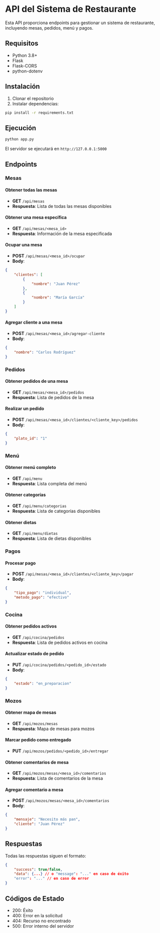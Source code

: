 # API del Sistema de Restaurante

Esta API proporciona endpoints para gestionar un sistema de restaurante, incluyendo mesas, pedidos, menú y pagos.

## Requisitos

- Python 3.8+
- Flask
- Flask-CORS
- python-dotenv

## Instalación

1. Clonar el repositorio
2. Instalar dependencias:
```bash
pip install -r requirements.txt
```

## Ejecución

```bash
python app.py
```

El servidor se ejecutará en `http://127.0.0.1:5000`

## Endpoints

### Mesas

#### Obtener todas las mesas
- **GET** `/api/mesas`
- **Respuesta**: Lista de todas las mesas disponibles

#### Obtener una mesa específica
- **GET** `/api/mesas/<mesa_id>`
- **Respuesta**: Información de la mesa especificada

#### Ocupar una mesa
- **POST** `/api/mesas/<mesa_id>/ocupar`
- **Body**:
```json
{
    "clientes": [
        {
            "nombre": "Juan Pérez"
        },
        {
            "nombre": "María García"
        }
    ]
}
```

#### Agregar cliente a una mesa
- **POST** `/api/mesas/<mesa_id>/agregar-cliente`
- **Body**:
```json
{
    "nombre": "Carlos Rodríguez"
}
```

### Pedidos

#### Obtener pedidos de una mesa
- **GET** `/api/mesas/<mesa_id>/pedidos`
- **Respuesta**: Lista de pedidos de la mesa

#### Realizar un pedido
- **POST** `/api/mesas/<mesa_id>/clientes/<cliente_key>/pedidos`
- **Body**:
```json
{
    "plato_id": "1"
}
```

### Menú

#### Obtener menú completo
- **GET** `/api/menu`
- **Respuesta**: Lista completa del menú

#### Obtener categorías
- **GET** `/api/menu/categorias`
- **Respuesta**: Lista de categorías disponibles

#### Obtener dietas
- **GET** `/api/menu/dietas`
- **Respuesta**: Lista de dietas disponibles

### Pagos

#### Procesar pago
- **POST** `/api/mesas/<mesa_id>/clientes/<cliente_key>/pagar`
- **Body**:
```json
{
    "tipo_pago": "individual",
    "metodo_pago": "efectivo"
}
```

### Cocina

#### Obtener pedidos activos
- **GET** `/api/cocina/pedidos`
- **Respuesta**: Lista de pedidos activos en cocina

#### Actualizar estado de pedido
- **PUT** `/api/cocina/pedidos/<pedido_id>/estado`
- **Body**:
```json
{
    "estado": "en_preparacion"
}
```

### Mozos

#### Obtener mapa de mesas
- **GET** `/api/mozos/mesas`
- **Respuesta**: Mapa de mesas para mozos

#### Marcar pedido como entregado
- **PUT** `/api/mozos/pedidos/<pedido_id>/entregar`

#### Obtener comentarios de mesa
- **GET** `/api/mozos/mesas/<mesa_id>/comentarios`
- **Respuesta**: Lista de comentarios de la mesa

#### Agregar comentario a mesa
- **POST** `/api/mozos/mesas/<mesa_id>/comentarios`
- **Body**:
```json
{
    "mensaje": "Necesito más pan",
    "cliente": "Juan Pérez"
}
```

## Respuestas

Todas las respuestas siguen el formato:
```json
{
    "success": true/false,
    "data": {...} // o "message": "..." en caso de éxito
    "error": "..." // en caso de error
}
```

## Códigos de Estado

- 200: Éxito
- 400: Error en la solicitud
- 404: Recurso no encontrado
- 500: Error interno del servidor 